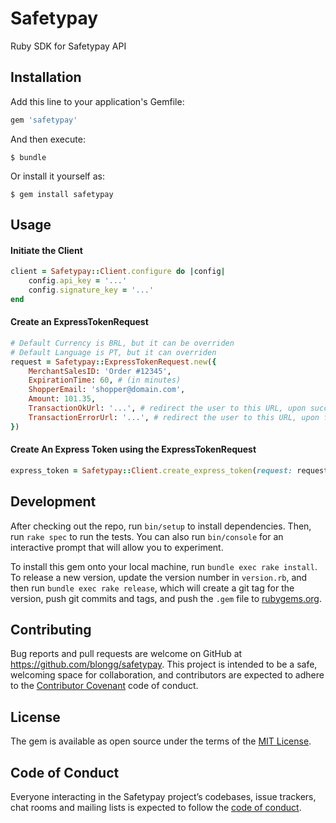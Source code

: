 # Safetypay

Ruby SDK for Safetypay API

## Installation

Add this line to your application's Gemfile:

```ruby
gem 'safetypay'
```

And then execute:

    $ bundle

Or install it yourself as:

    $ gem install safetypay

## Usage

#### Initiate the Client

```ruby
client = Safetypay::Client.configure do |config|
    config.api_key = '...'
    config.signature_key = '...'
end
```

#### Create an ExpressTokenRequest

```ruby
# Default Currency is BRL, but it can be overriden
# Default Language is PT, but it can overriden
request = Safetypay::ExpressTokenRequest.new({
    MerchantSalesID: 'Order #12345',
    ExpirationTime: 60, # (in minutes)
    ShopperEmail: 'shopper@domain.com',
    Amount: 101.35,
    TransactionOkUrl: '...', # redirect the user to this URL, upon successful transaction
    TransactionErrorUrl: '...', # redirect the user to this URL, upon failed transaction
})
```

#### Create An Express Token using the ExpressTokenRequest
```ruby
express_token = Safetypay::Client.create_express_token(request: request)
```

## Development

After checking out the repo, run `bin/setup` to install dependencies. Then, run `rake spec` to run the tests. You can also run `bin/console` for an interactive prompt that will allow you to experiment.

To install this gem onto your local machine, run `bundle exec rake install`. To release a new version, update the version number in `version.rb`, and then run `bundle exec rake release`, which will create a git tag for the version, push git commits and tags, and push the `.gem` file to [rubygems.org](https://rubygems.org).

## Contributing

Bug reports and pull requests are welcome on GitHub at https://github.com/blongg/safetypay. This project is intended to be a safe, welcoming space for collaboration, and contributors are expected to adhere to the [Contributor Covenant](http://contributor-covenant.org) code of conduct.

## License

The gem is available as open source under the terms of the [MIT License](https://opensource.org/licenses/MIT).

## Code of Conduct

Everyone interacting in the Safetypay project’s codebases, issue trackers, chat rooms and mailing lists is expected to follow the [code of conduct](https://github.com/blongg/safetypay/blob/master/CODE_OF_CONDUCT.md).
